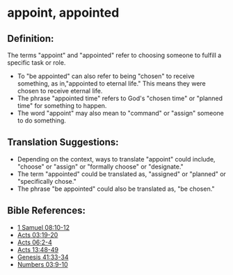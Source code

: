 # appoint, appointed #

## Definition: ##

The terms "appoint" and "appointed" refer to choosing someone to fulfill a specific task or role.

* To "be appointed" can also refer to being "chosen" to receive something, as in,"appointed to eternal life." This means they were chosen to receive eternal life.
* The phrase "appointed time" refers to God's "chosen time" or "planned time" for something to happen.
* The word "appoint" may also mean to "command" or "assign" someone to do something.
 
## Translation Suggestions: ##

* Depending on the context, ways to translate "appoint" could include, "choose" or "assign" or "formally choose" or "designate." 
* The term "appointed" could be translated as, "assigned" or "planned" or "specifically chose."
* The phrase "be appointed" could also be translated as, "be chosen."

## Bible References: ##

* [1 Samuel 08:10-12](en/tn/1sa/help/08/10)
* [Acts 03:19-20](en/tn/act/help/03/19)
* [Acts 06:2-4](en/tn/act/help/06/02)
* [Acts 13:48-49](en/tn/act/help/13/48)
* [Genesis 41:33-34](en/tn/gen/help/41/33)
* [Numbers 03:9-10](en/tn/num/help/03/09)